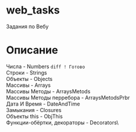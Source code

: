 # web_tasks
Задания по Вебу

# Описание

Числа - Numbers  ```diff ! Готово```\
Строки - Strings\
Объекты - Objects\
Массивы - Arrays\
Массивы Методы - ArraysMetods\
Массивы Методы перребора - ArraysMetodsPrbr\
Дата И Время - DateAndTime\
Замыкания - Closures\
Объекты this - ObjThis\
Функции-обёртки, декораторы - Decorators\


